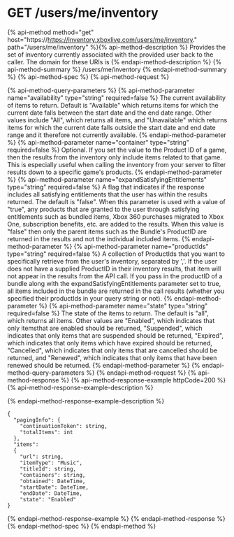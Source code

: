 # GET /users/me/inventory

{% api-method method="get" host="https://https://inventory.xboxlive.com/users/me/inventory." path="/users/me/inventory" %}{% api-method-description %}
Provides the set of inventory currently associated with the provided user back to the caller. The domain for these URIs is 
{% endapi-method-description %}
{% api-method-summary %}
/users/me/inventory
{% endapi-method-summary %}
{% api-method-spec %}
{% api-method-request %}

{% api-method-query-parameters %}
{% api-method-parameter name="availability" type="string" required=false %}
The current availability of items to return. Default is "Available" which returns items for which the current date falls between the start date and the end date range. Other values include "All", which returns all items, and "Unavailable" which returns items for which the current date falls outside the start date and end date range and it therefore not currently available.
{% endapi-method-parameter %}
{% api-method-parameter name="container" type="string" required=false %}
Optional. If you set the value to the Product ID of a game, then the results from the inventory only include items related to that game. This is especially useful when calling the inventory from your server to filter results down to a specific game's products.
{% endapi-method-parameter %}
{% api-method-parameter name="expandSatisfyingEntitlements" type="string" required=false %}
A flag that indicates if the response includes all satisfying entitlements that the user has within the results returned. The default is "false". When this parameter is used with a value of "true", any products that are granted to the user through satisfying entitlements such as bundled items, Xbox 360 purchases migrated to Xbox One, subscription benefits, etc. are added to the results. When this value is "false" then only the parent items such as the Bundle's ProductID are returned in the results and not the individual included items. 
{% endapi-method-parameter %}
{% api-method-parameter name="productIds" type="string" required=false %}
A collection of ProductIds that you want to specifically retrieve from the user's inventory, separated by ','. If the user does not have a supplied ProductID in their inventory results, that item will not appear in the results from the API call. If you pass in the productID of a bundle along with the expandSatisfyingEntitlements parameter set to true, all items included in the bundle are returned in the call results (whether you specified their productIds in your query string or not).
{% endapi-method-parameter %}
{% api-method-parameter name="state" type="string" required=false %}
The state of the items to return. The default is "all", which returns all items. Other values are "Enabled", which indicates that only itemsthat are enabled should be returned, "Suspended", which indicates that only items that are suspended should be returned, "Expired", which indicates that only items which have expired should be returned, "Cancelled", which indicates that only items that are cancelled should be returned, and "Renewed", which indicates that only items that have been renewed should be returned.
{% endapi-method-parameter %}
{% endapi-method-query-parameters %}
{% endapi-method-request %}
{% api-method-response %}
{% api-method-response-example httpCode=200 %}
{% api-method-response-example-description %}

{% endapi-method-response-example-description %}

```text
{
  "pagingInfo": {
    "continuationToken": string,
    "totalItems": int
  },
  "items":
  {
    "url": string,
    "itemType": "Music",
    "titleId": string,
    "containers": string,
    "obtained": DateTime,
    "startDate": DateTime,
    "endDate": DateTime,
    "state": "Enabled"  
}
```
{% endapi-method-response-example %}
{% endapi-method-response %}
{% endapi-method-spec %}
{% endapi-method %}

